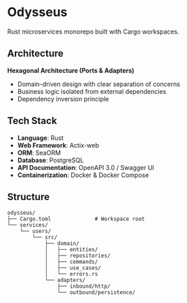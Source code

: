 # Odysseus

Rust microservices monorepo built with Cargo workspaces.

## Architecture

**Hexagonal Architecture (Ports & Adapters)**
- Domain-driven design with clear separation of concerns
- Business logic isolated from external dependencies
- Dependency inversion principle

## Tech Stack

- **Language**: Rust
- **Web Framework**: Actix-web
- **ORM**: SeaORM
- **Database**: PostgreSQL
- **API Documentation**: OpenAPI 3.0 / Swagger UI
- **Containerization**: Docker & Docker Compose

## Structure

```
odysseus/
├── Cargo.toml              # Workspace root
└── services/
    └── users/
        └── src/
            ├── domain/
            │   ├── entities/
            │   ├── repositories/
            │   ├── commands/
            │   ├── use_cases/
            │   └── errors.rs
            └── adapters/
                ├── inbound/http/
                └── outbound/persistence/
```
